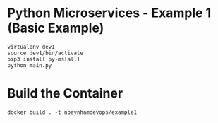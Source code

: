 # Python Microservices - Example 1 (Basic Example)

```
virtualenv dev1
source dev1/bin/activate
pip3 install py-ms[all]
python main.py
```

# Build the Container

```
docker build . -t nbaynhamdevops/example1
```
